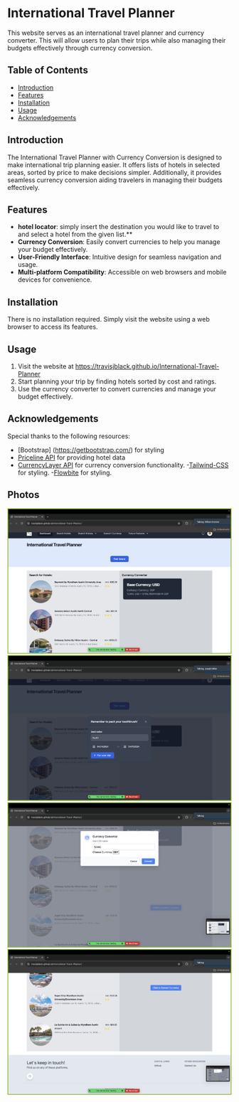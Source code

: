 # International Travel Planner

This website serves as an international travel planner and currency converter. This will allow users to plan their trips while also managing their budgets effectively through currency conversion.

## Table of Contents

- [Introduction](#introduction)
- [Features](#features)
- [Installation](#installation)
- [Usage](#usage)
- [Acknowledgements](#acknowledgements)

## Introduction

The International Travel Planner with Currency Conversion is designed to make international trip planning easier. It offers lists of hotels in selected areas, sorted by price to make decisions simpler. Additionally, it provides seamless currency conversion aiding travelers in managing their budgets effectively.

## Features
- **hotel locator**: simply insert the destination you would like to travel to and select a hotel from the given list.**
- **Currency Conversion**: Easily convert currencies to help you manage your budget effectively.
- **User-Friendly Interface**: Intuitive design for seamless navigation and usage.
- **Multi-platform Compatibility**: Accessible on web browsers and mobile devices for convenience.

## Installation

There is no installation required. Simply visit the website using a web browser to access its features.

## Usage

1. Visit the website at https://travisjblack.github.io/International-Travel-Planner
2. Start planning your trip by finding hotels sorted by cost and ratings.
3. Use the currency converter to convert currencies and manage your budget effectively.
## Acknowledgements

Special thanks to the following resources:
- [Bootstrap] (https://getbootstrap.com/) for styling
- [Priceline API](https://rapidapi.com/tipsters/api/priceline-com-provider) for providing hotel data
- [CurrencyLayer API](https://freecurrencyapi.com/) for currency conversion functionality.
-[Tailwind-CSS](https://tailwindcss.com/) for styling.
-[Flowbite](https://flowbite.com/) for styling.

## Photos 
![Screenshot of light mode form](./Assets/images/websitepic1.png)
![Screenshot of light mode form](./Assets/images/websitepic2.png)
![Screenshot of light mode form](./Assets/images/websitepic3.png)
![Screenshot of light mode form](./Assets/images/websitepic4.png)
